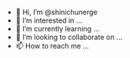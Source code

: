 - 👋 Hi, I’m @shinichunerge
- 👀 I’m interested in ...
- 🌱 I’m currently learning ...
- 💞️ I’m looking to collaborate on ...
- 📫 How to reach me ...

<!---
shinichunerge/shinichunerge is a ✨ special ✨ repository because its `README.md` (this file) appears on your GitHub profile.
You can click the Preview link to take a look at your changes.
--->
